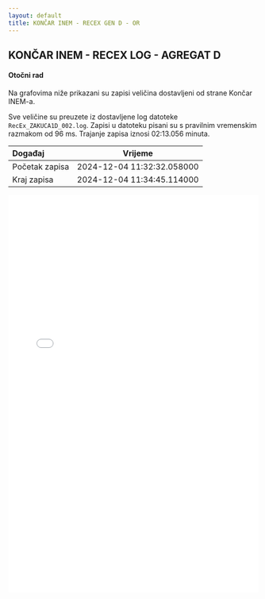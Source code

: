 ```yaml
---
layout: default
title: KONČAR INEM - RECEX GEN D - OR
---
```


## KONČAR INEM - RECEX LOG - AGREGAT D

#### Otočni rad

Na grafovima niže prikazani su zapisi veličina dostavljeni od strane Končar INEM-a. 

Sve veličine su preuzete iz dostavljene log datoteke `RecEx_ZAKUCA1D_002.log`.
Zapisi u datoteku pisani su s pravilnim vremenskim razmakom od 96 ms. Trajanje zapisa iznosi 02:13.056 minuta.

| Događaj        |      Vrijeme                |
| :------------  | :-------------------------: |
| Početak zapisa | 2024-12-04 11:32:32.058000  |
| Kraj zapisa    | 2024-12-04 11:34:45.114000  |
                               

<div class="wide-graph">
    <iframe src="{{ site.baseurl }}/uzbuda/OR/recex_zakuca1d_002.html" width="100%" height="800px" frameborder="0"></iframe>
</div>